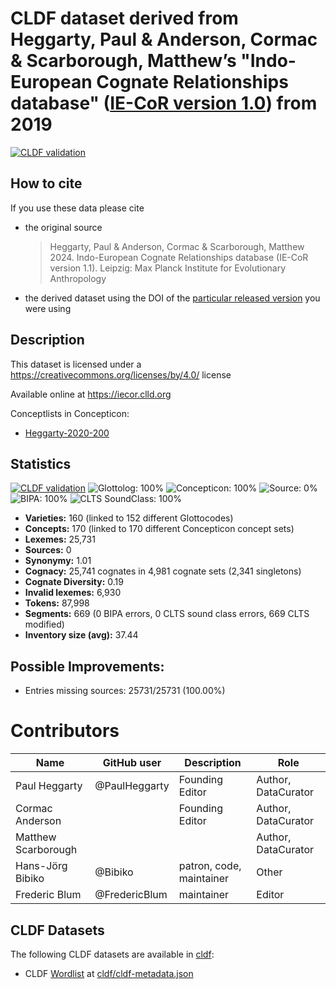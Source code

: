 # CLDF dataset derived from Heggarty, Paul & Anderson, Cormac & Scarborough, Matthew’s "Indo-European Cognate Relationships database" ([IE-CoR version 1.0](https://github.com/lexibank/iecor/releases/tag/v1.0)) from 2019

[![CLDF validation](https://github.com/lexibank/iecor/workflows/CLDF-validation/badge.svg)](https://github.com/lexibank/iecor/actions?query=workflow%3ACLDF-validation)

## How to cite

If you use these data please cite
- the original source
  > Heggarty, Paul & Anderson, Cormac & Scarborough, Matthew 2024. Indo-European Cognate Relationships database (IE-CoR version 1.1). Leipzig: Max Planck Institute for Evolutionary Anthropology
- the derived dataset using the DOI of the [particular released version](../../releases/) you were using

## Description


This dataset is licensed under a https://creativecommons.org/licenses/by/4.0/ license

Available online at https://iecor.clld.org


Conceptlists in Concepticon:
- [Heggarty-2020-200](https://concepticon.clld.org/contributions/Heggarty-2020-200)
## Statistics


[![CLDF validation](https://github.com/lexibank/iecor/workflows/CLDF-validation/badge.svg)](https://github.com/lexibank/iecor/actions?query=workflow%3ACLDF-validation)
![Glottolog: 100%](https://img.shields.io/badge/Glottolog-100%25-brightgreen.svg "Glottolog: 100%")
![Concepticon: 100%](https://img.shields.io/badge/Concepticon-100%25-brightgreen.svg "Concepticon: 100%")
![Source: 0%](https://img.shields.io/badge/Source-0%25-red.svg "Source: 0%")
![BIPA: 100%](https://img.shields.io/badge/BIPA-100%25-brightgreen.svg "BIPA: 100%")
![CLTS SoundClass: 100%](https://img.shields.io/badge/CLTS%20SoundClass-100%25-brightgreen.svg "CLTS SoundClass: 100%")

- **Varieties:** 160 (linked to 152 different Glottocodes)
- **Concepts:** 170 (linked to 170 different Concepticon concept sets)
- **Lexemes:** 25,731
- **Sources:** 0
- **Synonymy:** 1.01
- **Cognacy:** 25,741 cognates in 4,981 cognate sets (2,341 singletons)
- **Cognate Diversity:** 0.19
- **Invalid lexemes:** 6,930
- **Tokens:** 87,998
- **Segments:** 669 (0 BIPA errors, 0 CLTS sound class errors, 669 CLTS modified)
- **Inventory size (avg):** 37.44

## Possible Improvements:



- Entries missing sources: 25731/25731 (100.00%)

# Contributors

Name                | GitHub user  | Description                          | Role
---                 | ---          | ---                                  | ---
Paul Heggarty       | @PaulHeggarty | Founding Editor | Author, DataCurator
Cormac Anderson     | | Founding Editor | Author, DataCurator
Matthew Scarborough | |                 | Author, DataCurator
Hans-Jörg Bibiko    | @Bibiko       | patron, code, maintainer     | Other
Frederic Blum | @FredericBlum | maintainer | Editor




## CLDF Datasets

The following CLDF datasets are available in [cldf](cldf):

- CLDF [Wordlist](https://github.com/cldf/cldf/tree/master/modules/Wordlist) at [cldf/cldf-metadata.json](cldf/cldf-metadata.json)